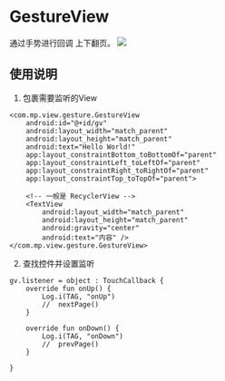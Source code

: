 
# GestureView
通过手势进行回调 上下翻页。
[![](https://jitpack.io/v/zp000123/GestureView.svg)](https://jitpack.io/#zp000123/GestureView)


## 使用说明
1. 包裹需要监听的View

```
<com.mp.view.gesture.GestureView
    android:id="@+id/gv"
    android:layout_width="match_parent"
    android:layout_height="match_parent"
    android:text="Hello World!"
    app:layout_constraintBottom_toBottomOf="parent"
    app:layout_constraintLeft_toLeftOf="parent"
    app:layout_constraintRight_toRightOf="parent"
    app:layout_constraintTop_toTopOf="parent">

    <!-- 一般是 RecyclerView -->
    <TextView
        android:layout_width="match_parent"
        android:layout_height="match_parent"
        android:gravity="center"
        android:text="内容" />
</com.mp.view.gesture.GestureView>

```



2. 查找控件并设置监听

```
gv.listener = object : TouchCallback {
    override fun onUp() {
        Log.i(TAG, "onUp")
        //  nextPage()
    }

    override fun onDown() {
        Log.i(TAG, "onDown")
        //  prevPage()
    }

}
```
